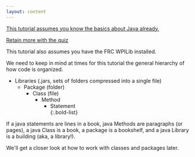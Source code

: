 ```yaml
---
layout: content
---
```


[This tutorial assumes you know the basics about Java already.](java)

[Retain more with the quiz](frc-java-quiz)

This tutorial also assumes you have the FRC WPILib installed.

We need to keep in mind at times for this tutorial the general hierarchy of how code is organized.

* Libraries (.jars, sets of folders compressed into a single file)
    * Package (folder)
        * Class (file)
            * Method
                * Statement                
{:.bold-list}

If a java statements are lines in a book, java Methods are paragraphs (or pages), a java Class is a book, a package is a bookshelf, and a java Library is a building (aka, a library!).

We'll get a closer look at how to work with classes and packages later.

